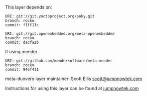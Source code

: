 This layer depends on:

    URI: git://git.yoctoproject.org/poky.git
    branch: rocko
    commit: f1ff13c

    URI: git://git.openembedded.org/meta-openembedded
    branch: rocko
    commit: dacfa2b

If using mender

    URI: git://github.com/mendersoftware/meta-mender
    branch: rocko
    commit: 94ef411


meta-duovero layer maintainer: Scott Ellis <scott@jumpnowtek.com>

Instructions for using this layer can be found at [jumpnowtek.com][duovero-yocto-build]

[duovero-yocto-build]: http://www.jumpnowtek.com/yocto/Duovero-Systems-with-Yocto.html

